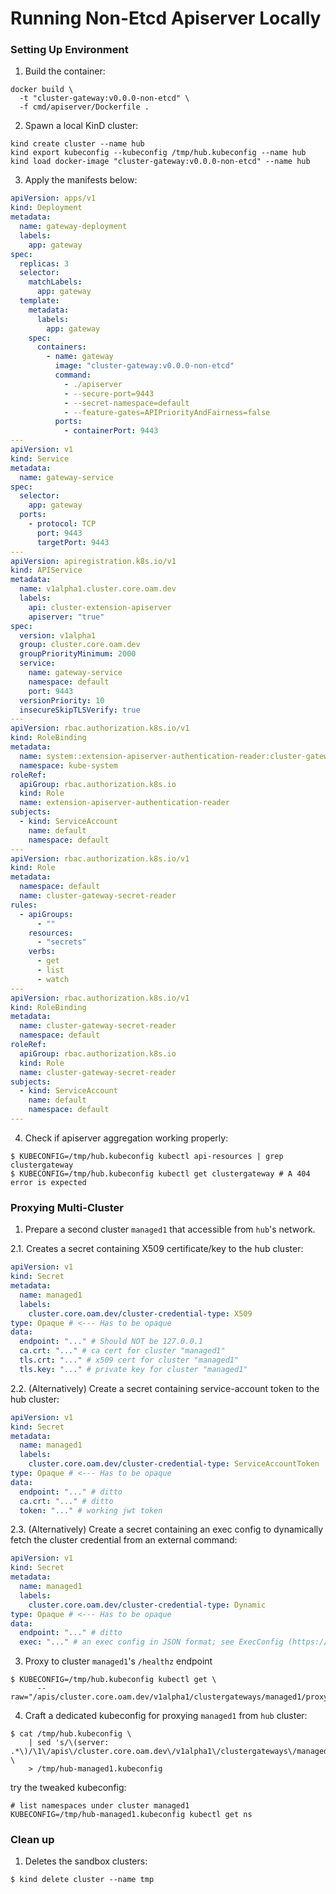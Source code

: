 # Running Non-Etcd Apiserver Locally

### Setting Up Environment

1. Build the container:

```shell
docker build \
  -t "cluster-gateway:v0.0.0-non-etcd" \
  -f cmd/apiserver/Dockerfile .
```

2. Spawn a local KinD cluster:

```shell
kind create cluster --name hub
kind export kubeconfig --kubeconfig /tmp/hub.kubeconfig --name hub
kind load docker-image "cluster-gateway:v0.0.0-non-etcd" --name hub
```

3. Apply the manifests below:

```yaml
apiVersion: apps/v1
kind: Deployment
metadata:
  name: gateway-deployment
  labels:
    app: gateway
spec:
  replicas: 3
  selector:
    matchLabels:
      app: gateway
  template:
    metadata:
      labels:
        app: gateway
    spec:
      containers:
        - name: gateway
          image: "cluster-gateway:v0.0.0-non-etcd"
          command:
            - ./apiserver
            - --secure-port=9443
            - --secret-namespace=default
            - --feature-gates=APIPriorityAndFairness=false
          ports:
            - containerPort: 9443
---
apiVersion: v1
kind: Service
metadata:
  name: gateway-service
spec:
  selector:
    app: gateway
  ports:
    - protocol: TCP
      port: 9443
      targetPort: 9443
---
apiVersion: apiregistration.k8s.io/v1
kind: APIService
metadata:
  name: v1alpha1.cluster.core.oam.dev
  labels:
    api: cluster-extension-apiserver
    apiserver: "true"
spec:
  version: v1alpha1
  group: cluster.core.oam.dev
  groupPriorityMinimum: 2000
  service:
    name: gateway-service
    namespace: default
    port: 9443
  versionPriority: 10
  insecureSkipTLSVerify: true
---
apiVersion: rbac.authorization.k8s.io/v1
kind: RoleBinding
metadata:
  name: system::extension-apiserver-authentication-reader:cluster-gateway
  namespace: kube-system
roleRef:
  apiGroup: rbac.authorization.k8s.io
  kind: Role
  name: extension-apiserver-authentication-reader
subjects:
  - kind: ServiceAccount
    name: default
    namespace: default
---
apiVersion: rbac.authorization.k8s.io/v1
kind: Role
metadata:
  namespace: default
  name: cluster-gateway-secret-reader
rules:
  - apiGroups:
      - ""
    resources:
      - "secrets"
    verbs:
      - get
      - list
      - watch
---
apiVersion: rbac.authorization.k8s.io/v1
kind: RoleBinding
metadata:
  name: cluster-gateway-secret-reader
  namespace: default
roleRef:
  apiGroup: rbac.authorization.k8s.io
  kind: Role
  name: cluster-gateway-secret-reader
subjects:
  - kind: ServiceAccount
    name: default
    namespace: default
---
```

4. Check if apiserver aggregation working properly:

```shell
$ KUBECONFIG=/tmp/hub.kubeconfig kubectl api-resources | grep clustergateway
$ KUBECONFIG=/tmp/hub.kubeconfig kubectl get clustergateway # A 404 error is expected
```

### Proxying Multi-Cluster

1. Prepare a second cluster `managed1` that accessible from `hub`'s network.

2.1. Creates a secret containing X509 certificate/key to the hub cluster:

```yaml
apiVersion: v1
kind: Secret
metadata:
  name: managed1
  labels:
    cluster.core.oam.dev/cluster-credential-type: X509
type: Opaque # <--- Has to be opaque
data:
  endpoint: "..." # Should NOT be 127.0.0.1
  ca.crt: "..." # ca cert for cluster "managed1"
  tls.crt: "..." # x509 cert for cluster "managed1"
  tls.key: "..." # private key for cluster "managed1"
```

2.2. (Alternatively) Create a secret containing service-account token to the hub cluster:

```yaml
apiVersion: v1
kind: Secret
metadata:
  name: managed1
  labels:
    cluster.core.oam.dev/cluster-credential-type: ServiceAccountToken
type: Opaque # <--- Has to be opaque
data:
  endpoint: "..." # ditto
  ca.crt: "..." # ditto
  token: "..." # working jwt token
```

2.3. (Alternatively) Create a secret containing an exec config to dynamically fetch the cluster credential from an external command:

```yaml
apiVersion: v1
kind: Secret
metadata:
  name: managed1
  labels:
    cluster.core.oam.dev/cluster-credential-type: Dynamic
type: Opaque # <--- Has to be opaque
data:
  endpoint: "..." # ditto
  exec: "..." # an exec config in JSON format; see ExecConfig (https://github.com/kubernetes/kubernetes/blob/2016fab3085562b4132e6d3774b6ded5ba9939fd/staging/src/k8s.io/client-go/tools/clientcmd/api/types.go#L206, https://kubernetes.io/docs/reference/access-authn-authz/authentication/#configuration)
```

3. Proxy to cluster `managed1`'s `/healthz` endpoint

```shell
$ KUBECONFIG=/tmp/hub.kubeconfig kubectl get \
      --raw="/apis/cluster.core.oam.dev/v1alpha1/clustergateways/managed1/proxy/healthz"
```

4. Craft a dedicated kubeconfig for proxying `managed1` from `hub` cluster:

```shell
$ cat /tmp/hub.kubeconfig \
    | sed 's/\(server: .*\)/\1\/apis\/cluster.core.oam.dev\/v1alpha1\/clustergateways\/managed1\/proxy\//' \
    > /tmp/hub-managed1.kubeconfig
```

try the tweaked kubeconfig:

```shell
# list namespaces under cluster managed1
KUBECONFIG=/tmp/hub-managed1.kubeconfig kubectl get ns
```

### Clean up

1. Deletes the sandbox clusters:

```shell
$ kind delete cluster --name tmp
```
